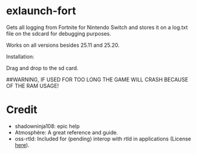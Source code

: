 # exlaunch-fort
Gets all logging from Fortnite for Nintendo Switch and stores it on a log.txt file on the sdcard for debugging purposes.

Works on all versions besides 25.11 and 25.20.

Installation:

Drag and drop to the sd card.

##WARNING, IF USED FOR TOO LONG THE GAME WILL CRASH BECAUSE OF THE RAM USAGE!

# Credit
- shadowninja108: epic help
- Atmosphère: A great reference and guide.
- oss-rtld: Included for (pending) interop with rtld in applications (License [here](https://github.com/shadowninja108/exlaunch/blob/main/source/lib/reloc/rtld/LICENSE.txt)).
